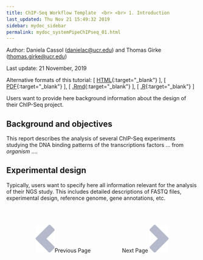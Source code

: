```yaml
---
title: ChIP-Seq Workflow Template  <br> <br> 1. Introduction
last_updated: Thu Nov 21 15:49:32 2019
sidebar: mydoc_sidebar
permalink: mydoc_systemPipeChIPseq_01.html
---
```

Author: Daniela Cassol (danielac@ucr.edu) and Thomas Girke (thomas.girke@ucr.edu)

Last update: 21 November, 2019 

Alternative formats of this tutorial:
[ [HTML](http://girke.bioinformatics.ucr.edu/systemPipeR/pages/mydoc/systemPipeChIPseq.html){:target="_blank"} ],
[ [PDF](http://girke.bioinformatics.ucr.edu/systemPipeR/pages/mydoc/systemPipeChIPseq.pdf){:target="_blank"} ],
[ [.Rmd](https://raw.githubusercontent.com/tgirke/systemPipeR/gh-pages/_vignettes/12_ChIPseqWorkflow/systemPipeChIPseq.Rmd){:target="_blank"} ],
[ [.R](https://raw.githubusercontent.com/tgirke/systemPipeR/gh-pages/_vignettes/12_ChIPseqWorkflow/systemPipeChIPseq.R){:target="_blank"} ]


Users want to provide here background information about the design of their ChIP-Seq project.

## Background and objectives

This report describes the analysis of several ChIP-Seq experiments
studying the DNA binding patterns of the transcriptions factors ... from *organism* ....

## Experimental design

Typically, users want to specify here all information relevant for the
analysis of their NGS study. This includes detailed descriptions of
FASTQ files, experimental design, reference genome, gene annotations,
etc.

<br><br><center><a href="mydoc_systemPipeChIPseq_01.html"><img src="images/left_arrow.png" alt="Previous page."></a>Previous Page &nbsp; &nbsp; &nbsp; &nbsp; &nbsp; &nbsp; &nbsp; &nbsp; &nbsp; &nbsp; Next Page
<a href="mydoc_systemPipeChIPseq_02.html"><img src="images/right_arrow.png" alt="Next page."></a></center>
